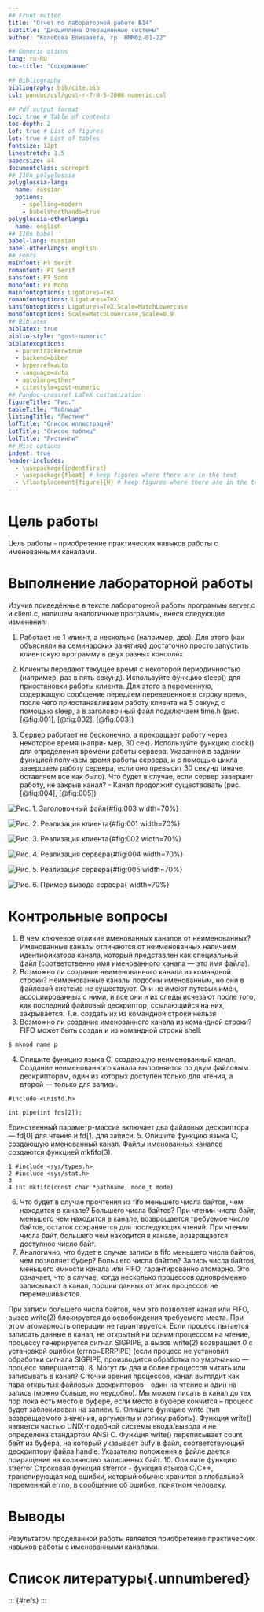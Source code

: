 ```yaml
---
## Front matter
title: "Отчет по лабораторной работе №14"
subtitle: "Дисциплина Операционные системы"
author: "Колобова Елизавета, гр. НММбд-01-22"

## Generic otions
lang: ru-RU
toc-title: "Содержание"

## Bibliography
bibliography: bib/cite.bib
csl: pandoc/csl/gost-r-7-0-5-2008-numeric.csl

## Pdf output format
toc: true # Table of contents
toc-depth: 2
lof: true # List of figures
lot: true # List of tables
fontsize: 12pt
linestretch: 1.5
papersize: a4
documentclass: scrreprt
## I18n polyglossia
polyglossia-lang:
  name: russian
  options:
	- spelling=modern
	- babelshorthands=true
polyglossia-otherlangs:
  name: english
## I18n babel
babel-lang: russian
babel-otherlangs: english
## Fonts
mainfont: PT Serif
romanfont: PT Serif
sansfont: PT Sans
monofont: PT Mono
mainfontoptions: Ligatures=TeX
romanfontoptions: Ligatures=TeX
sansfontoptions: Ligatures=TeX,Scale=MatchLowercase
monofontoptions: Scale=MatchLowercase,Scale=0.9
## Biblatex
biblatex: true
biblio-style: "gost-numeric"
biblatexoptions:
  - parentracker=true
  - backend=biber
  - hyperref=auto
  - language=auto
  - autolang=other*
  - citestyle=gost-numeric
## Pandoc-crossref LaTeX customization
figureTitle: "Рис."
tableTitle: "Таблица"
listingTitle: "Листинг"
lofTitle: "Список иллюстраций"
lotTitle: "Список таблиц"
lolTitle: "Листинги"
## Misc options
indent: true
header-includes:
  - \usepackage{indentfirst}
  - \usepackage{float} # keep figures where there are in the text
  - \floatplacement{figure}{H} # keep figures where there are in the text
---
```


# Цель работы

Цель работы - приобретение практических навыков работы с именованными каналами.

# Выполнение лабораторной работы

Изучив приведённые в тексте лабораторной работы программы server.c и client.c, напишем аналогичные программы, внеся следующие изменения:

1. Работает не 1 клиент, а несколько (например, два).
    Для этого (как объясняли на семинарских занятиях) достаточно просто запустить клиентскую программу в двух разных консолях
    
2. Клиенты передают текущее время с некоторой периодичностью (например, раз в пять
секунд). Используйте функцию sleep() для приостановки работы клиента.
    Для этого в переменную, содержащую сообщение передаем переведенное в строку время, после чего приостанавливаем работу клиента на 5 секунд с помощью sleep, а в заголовочный файл подключаем time.h (рис. [@fig:001], [@fig:002], [@fig:003])
3. Сервер работает не бесконечно, а прекращает работу через некоторое время (напри-
мер, 30 сек). Используйте функцию clock() для определения времени работы сервера.
    Указанной в задании функцией получаем время работы сервера, и с помощью цикла завершаем работу сервера, если оно превысит 30 секунд (иначе оставляем все как было).
Что будет в случае, если сервер завершит работу, не закрыв канал? - Канал продолжит существовать (рис. [@fig:004], [@fig:005])

 ![Рис. 1. Заголовочный файл](image/к6.png){#fig:003 width=70%}
 
 ![Рис. 2. Реализация клиента](image/к4.png){#fig:001 width=70%}

 ![Рис. 3. Реализация клиента](image/к5.png){#fig:002 width=70%}
 
 ![Рис. 4. Реализация сервера](image/к2.png){#fig:004 width=70%}

 ![Рис. 5. Реализация сервера](image/к3.png){#fig:005 width=70%}
 
 ![Рис. 6. Пример вывода сервера](image/к1.png){ width=70%}

# Контрольные вопросы
1. В чем ключевое отличие именованных каналов от неименованных?
Именованные каналы отличаются от неименованных наличием
идентификатора канала, который представлен как специальный файл (соответственно
имя именованного канала — это имя файла).
2. Возможно ли создание неименованного канала из командной строки?
Неименованные каналы подобны именованным, но они в файловой системе не существуют. Они не имеют путевых имен, ассоциированных с ними, и все они и их следы исчезают после того, как последний файловый дескриптор, ссылающийся на них, закрывается. Т.е. создать их из командной строки нельзя
3. Возможно ли создание именованного канала из командной строки?
FIFO может быть создан и из командной строки shell:
```
$ mknod name p
```
4. Опишите функцию языка С, создающую неименованный канал.
Создание неименованного канала выполняется по двум файловым дескрипторам, один из которых доступен только для чтения, а второй — только для записи.
```
#include <unistd.h>

int pipe(int fds[2]);
```
Единственный параметр-массив включает два файловых дескриптора — fd[0] для чтения и fd[1] для записи.
5. Опишите функцию языка С, создающую именованный канал.
Файлы именованных каналов создаются функцией mkfifo(3).
```
1 #include <sys/types.h>
2 #include <sys/stat.h>
3
4 int mkfifo(const char *pathname, mode_t mode)
```
6. Что будет в случае прочтения из fifo меньшего числа байтов, чем находится в канале?
Большего числа байтов?
При чтении числа байт, меньшего чем находится в канале, возвращается требуемое число байтов, остаток сохраняется для последующих чтений. При чтении числа байт, большего чем находится в канале, возвращается доступное число байт.
7. Аналогично, что будет в случае записи в fifo меньшего числа байтов, чем позволяет
буфер? Большего числа байтов?
Запись числа байтов, меньшего емкости канала или FIFO, гарантированно атомарно. Это означает, что в случае, когда несколько процессов одновременно записывают в канал, порции данных от этих процессов не перемешиваются.

При записи большего числа байтов, чем это позволяет канал или FIFO, вызов write(2) блокируется до освобождения требуемого места. При этом атомарность операции не гарантируется. Если процесс пытается записать данные в канал, не открытый ни одним процессом на чтение, процессу генерируется сигнал SIGPIPE, а вызов write(2) возвращает 0 с установкой ошибки (errno=ERRPIPE) (если процесс не установил обработки сигнала SIGPIPE, производится обработка по умолчанию — процесс завершается).
8. Могут ли два и более процессов читать или записывать в канал?
С точки зрения процессов, канал выглядит как пара открытых файловых дескрипторов – один на чтение и один на запись (можно больше, но неудобно). Мы можем писать в канал до тех пор пока есть место в буфере, если место в буфере кончится – процесс будет заблокирован на записи.
9. Опишите функцию write (тип возвращаемого значения, аргументы и логику работы).
Функция write() является частью UNIX-подобной системы ввода/вывода и не определена стандартом ANSI С. Функция write() переписывает count байт из буфера, на который указывает bufy в файл, соответствующий дескриптору файла handle. Указателю положения в файле дается приращение на количество записанных байт.
10. Опишите функцию strerror
Строковая функция strerror - функция языков C/C++, транслирующая код ошибки, который обычно хранится в глобальной переменной errno, в сообщение об ошибке, понятном человеку.
# Выводы

Результатом проделанной работы является приобретение практических навыков работы с именованными каналами.

# Список литературы{.unnumbered}

::: {#refs}
:::
